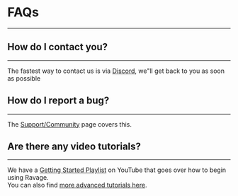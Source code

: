 # FAQs

---

<!-- TODO: Update the FAQs -->

<div class="round-box">
<h2>How do I contact you?</h2>
<hr class="line">

<!-- TODO: Update where the user should contact for support -->

The fastest way to contact us is via
<a href="https://discord.com/invite/XWtA2Yxvuw" target="_blank">
Discord</a>, we"ll get back to you as soon as possible

</div>

<div class="round-box">
<h2>How do I report a bug?</h2>
<hr class="line">

The
<a href="/common/support" target="_blank">Support/Community</a>
page covers this.

</div>

<div class="round-box">
<h2>Are there any video tutorials?</h2>
<hr class="line">

<!-- TODO: Get the more advanced tutorials done -->

We have a
<a href="https://youtube.com/playlist?list=PL5Rm7k-ECx_z_LsEXjE1e1Dq12B-urnym" target="_blank">
Getting Started Playlist</a>
on YouTube that goes over how to begin using Ravage.
<br>
You can also find
<a href="https://google.com">more advanced tutorials here</a>.

<br class="small">

</div>
